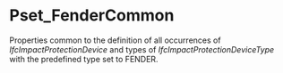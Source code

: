 # Pset_FenderCommon

Properties common to the definition of all occurrences of _IfcImpactProtectionDevice_ and types of _IfcImpactProtectionDeviceType_ with the predefined type set to FENDER.
